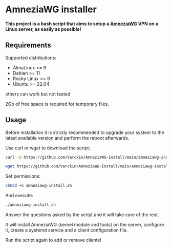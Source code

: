 # AmneziaWG installer

**This project is a bash script that aims to setup a [AmneziaWG](https://docs.amnezia.org/ru/documentation/amnezia-wg/) VPN on a Linux server, as easily as possible!**

## Requirements

Supported distributions:

- AlmaLinux >= 9
- Debian >= 11
- Rocky Linux >= 9
- Ubuntu >= 22.04

others can work but not tested

2Gb of free space is required for temporary files.

## Usage

Before installation it is strictly recommended to upgrade your system to the latest available version and perform the reboot afterwards.

Use curl or wget to download the script:
```bash
curl -O https://github.com/Varckin/AmneziaWG-Install/main/amneziawg-install.sh
```
```bash
wget https://github.com/Varckin/AmneziaWG-Install/main/amneziawg-install.sh
```

Set permissions:
```bash
chmod +x amneziawg-install.sh
```

And execute:
```bash
./amneziawg-install.sh
```

Answer the questions asked by the script and it will take care of the rest.

It will install AmneziaWG (kernel module and tools) on the server, configure it, create a systemd service and a client configuration file.

Run the script again to add or remove clients!
